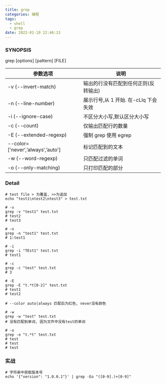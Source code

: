 ```yaml
---
title: grep
categories: 编程
tags:
  - shell
  - grep
date: 2022-01-10 22:46:13
---
```


### SYNOPSIS

grep [options] [pattern] [FILE]

| 参数选项                          | 说明                                 |
| --------------------------------- | ------------------------------------ |
| -v (--invert-match)               | 输出的行没有匹配到任何正则(反转输出) |
| -n (--line-number)                | 展示行号,从 1 开始. 在-cLlq 下会失效 |
| -i (--ignore-case)                | 不区分大小写,默认区分大小写          |
| -c (--count)                      | 仅输出匹配行的数量                   |
| -E (--extended-regexp)            | 强制 grep 使用 egrep                 |
| --color=['never‘,’always‘,’auto'] | 标记匹配到的文本                     |
| -w (--word-regexp)                | 只匹配过滤的单词                     |
| -o (--only-matching)              | 只打印匹配的部分                     |

### Detail

```shell
# test file > 为覆盖, >>为追加
echo "test1\ntest2\ntest3" > test.txt

# -v
grep -v "test1" test.txt
# test2
# test3

# -n
grep -n "test1" test.txt
# 1:test1

# -i
grep -i "TEst1" test.txt
# test1

# -c
grep -c "test" test.txt
# 3

# -E
grep -E "t.*t[0-2]" test.txt
# test1
# test2

# --color auto|always 匹配后为红色, never没有颜色

# -w
grep -w "test" test.txt
# 没有匹配到单词, 因为文件中没有test的单词

# -o
grep -o "t.*t" test.txt
# test
# test
# test
```

### 实战

```shell
# 字符串中获取版本号
echo '{"version": "1.0.0.1"}' | grep -Eo "([0-9].)+[0-9]"
```
